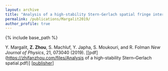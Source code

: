 ```yaml
---
layout: archive
title: "Analysis of a high-stability Stern-Gerlach spatial fringe interferometer"
permalink: /publications/Margalit2019/
author_profile: true
---
```


{% include base_path %}

Y. Margalit, **Z. Zhou**, S. Machluf, Y. Japha, S. Moukouri, and R. Folman
<i>New Journal of Physics</i>, 21, 073040 (2019). 
[[pdf](https://zhifanzhou.com/files/Analysis of a high-stability Stern–Gerlach spatial.pdf)]
[[publisher](https://iopscience.iop.org/article/10.1088/1367-2630/ab2fdc/meta)]